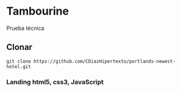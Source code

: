 # Tambourine
Prueba técnica

## Clonar
```
git clone https://github.com/CDiazHipertexto/portlands-newest-hotel.git

```
### Landing html5, css3, JavaScript


